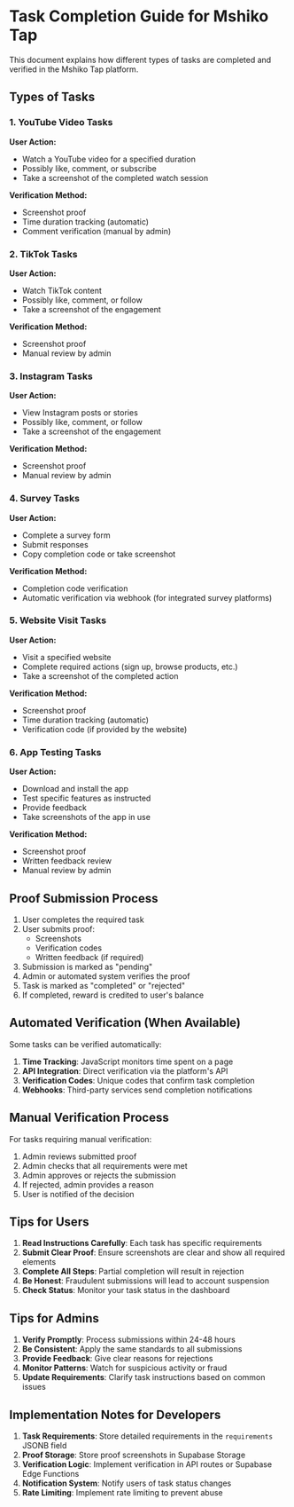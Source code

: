 # Task Completion Guide for Mshiko Tap

This document explains how different types of tasks are completed and verified in the Mshiko Tap platform.

## Types of Tasks

### 1. YouTube Video Tasks

**User Action:**
- Watch a YouTube video for a specified duration
- Possibly like, comment, or subscribe
- Take a screenshot of the completed watch session

**Verification Method:**
- Screenshot proof
- Time duration tracking (automatic)
- Comment verification (manual by admin)

### 2. TikTok Tasks

**User Action:**
- Watch TikTok content
- Possibly like, comment, or follow
- Take a screenshot of the engagement

**Verification Method:**
- Screenshot proof
- Manual review by admin

### 3. Instagram Tasks

**User Action:**
- View Instagram posts or stories
- Possibly like, comment, or follow
- Take a screenshot of the engagement

**Verification Method:**
- Screenshot proof
- Manual review by admin

### 4. Survey Tasks

**User Action:**
- Complete a survey form
- Submit responses
- Copy completion code or take screenshot

**Verification Method:**
- Completion code verification
- Automatic verification via webhook (for integrated survey platforms)

### 5. Website Visit Tasks

**User Action:**
- Visit a specified website
- Complete required actions (sign up, browse products, etc.)
- Take a screenshot of the completed action

**Verification Method:**
- Screenshot proof
- Time duration tracking (automatic)
- Verification code (if provided by the website)

### 6. App Testing Tasks

**User Action:**
- Download and install the app
- Test specific features as instructed
- Provide feedback
- Take screenshots of the app in use

**Verification Method:**
- Screenshot proof
- Written feedback review
- Manual review by admin

## Proof Submission Process

1. User completes the required task
2. User submits proof:
   - Screenshots
   - Verification codes
   - Written feedback (if required)
3. Submission is marked as "pending"
4. Admin or automated system verifies the proof
5. Task is marked as "completed" or "rejected"
6. If completed, reward is credited to user's balance

## Automated Verification (When Available)

Some tasks can be verified automatically:

1. **Time Tracking**: JavaScript monitors time spent on a page
2. **API Integration**: Direct verification via the platform's API
3. **Verification Codes**: Unique codes that confirm task completion
4. **Webhooks**: Third-party services send completion notifications

## Manual Verification Process

For tasks requiring manual verification:

1. Admin reviews submitted proof
2. Admin checks that all requirements were met
3. Admin approves or rejects the submission
4. If rejected, admin provides a reason
5. User is notified of the decision

## Tips for Users

1. **Read Instructions Carefully**: Each task has specific requirements
2. **Submit Clear Proof**: Ensure screenshots are clear and show all required elements
3. **Complete All Steps**: Partial completion will result in rejection
4. **Be Honest**: Fraudulent submissions will lead to account suspension
5. **Check Status**: Monitor your task status in the dashboard

## Tips for Admins

1. **Verify Promptly**: Process submissions within 24-48 hours
2. **Be Consistent**: Apply the same standards to all submissions
3. **Provide Feedback**: Give clear reasons for rejections
4. **Monitor Patterns**: Watch for suspicious activity or fraud
5. **Update Requirements**: Clarify task instructions based on common issues

## Implementation Notes for Developers

1. **Task Requirements**: Store detailed requirements in the `requirements` JSONB field
2. **Proof Storage**: Store proof screenshots in Supabase Storage
3. **Verification Logic**: Implement verification in API routes or Supabase Edge Functions
4. **Notification System**: Notify users of task status changes
5. **Rate Limiting**: Implement rate limiting to prevent abuse 